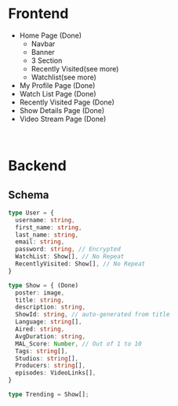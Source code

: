 # Frontend
- Home Page (Done)
  - Navbar
  - Banner
  - 3 Section
  - Recently Visited(see more)
  - Watchlist(see more)
- My Profile Page (Done)
- Watch List Page (Done)
- Recently Visited Page (Done)
- Show Details Page (Done)
- Video Stream Page (Done)

<br>

# Backend
## Schema

```typescript
type User = {
  username: string,
  first_name: string,
  last_name: string,
  email: string,
  password: string, // Encrypted
  WatchList: Show[], // No Repeat
  RecentlyVisited: Show[], // No Repeat 
}

type Show = { (Done)
  poster: image,
  title: string,
  description: string,
  ShowId: string, // auto-generated from title
  Language: string[],
  Aired: string,
  AvgDuration: string,
  MAL_Score: Number, // Out of 1 to 10
  Tags: string[],
  Studios: string[],
  Producers: string[],
  episodes: VideoLinks[],
}

type Trending = Show[];
```
